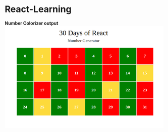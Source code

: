 # React-Learning
**Number Colorizer output**
![screenshot of the output](Number_Colorizer/Number_Colorizer.png)

